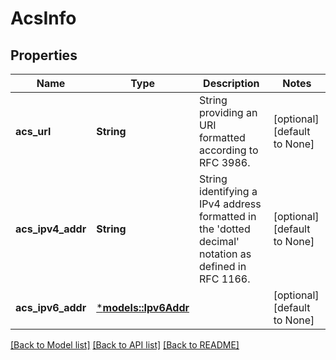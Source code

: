 # AcsInfo

## Properties
Name | Type | Description | Notes
------------ | ------------- | ------------- | -------------
**acs_url** | **String** | String providing an URI formatted according to RFC 3986. | [optional] [default to None]
**acs_ipv4_addr** | **String** | String identifying a IPv4 address formatted in the 'dotted decimal' notation as defined in RFC 1166.  | [optional] [default to None]
**acs_ipv6_addr** | [***models::Ipv6Addr**](Ipv6Addr.md) |  | [optional] [default to None]

[[Back to Model list]](../README.md#documentation-for-models) [[Back to API list]](../README.md#documentation-for-api-endpoints) [[Back to README]](../README.md)



